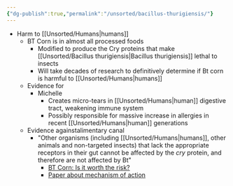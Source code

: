 ```yaml
---
{"dg-publish":true,"permalink":"/unsorted/bacillus-thurigiensis/"}
---
```



- Harm to [[Unsorted/Humans\|humans]]
	- BT Corn is in almost all processed foods
		- Modified to produce the Cry proteins that make [[Unsorted/Bacillus thurigiensis\|Bacillus thurigiensis]] lethal to insects
		- Will take decades of research to definitively determine if Bt corn is harmful to [[Unsorted/Humans\|humans]]
	- Evidence for
		- Michelle
			- Creates micro-tears in [[Unsorted/Humans\|human]] digestive tract, weakening immune system
			- Possibly responsible for massive increase in allergies in recent [[Unsorted/Humans\|human]] generations
	- Evidence againstalimentary canal
		- "Other organisms (including [[Unsorted/Humans\|humans]], other animals and non-targeted insects) that lack the appropriate receptors in their gut cannot be affected by the _cry_ protein, and therefore are not affected by Bt"
			- [BT Corn: Is it worth the risk?](https://www.scq.ubc.ca/bt-corn-is-it-worth-the-risk/)
			- [Paper about mechanism of action](https://www.sciencedirect.com/science/article/abs/pii/S0965174802000401?via%3Dihub)